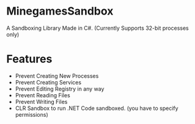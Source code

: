 # MinegamesSandbox
A Sandboxing Library Made in C#. (Currently Supports 32-bit processes only)
# Features
* Prevent Creating New Processes
* Prevent Creating Services
* Prevent Editing Registry in any way
* Prevent Reading Files
* Prevent Writing Files
* CLR Sandbox to run .NET Code sandboxed. (you have to specify permissions)

